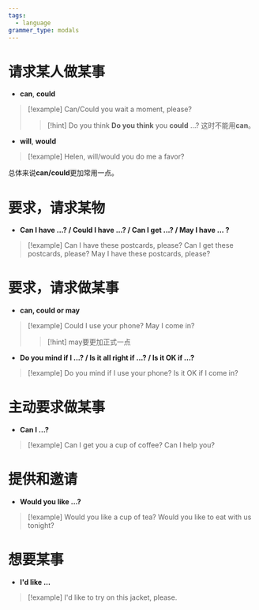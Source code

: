 ```yaml
---
tags:
  - language
grammer_type: modals
---
```

# 请求某人做某事

- **can**, **could**
> [!example]
> Can/Could you wait a moment, please?
> > [!hint] Do you think
> > **Do you think** you **could** ...? 这时不能用**can**。
- **will**, **would**
> [!example]
> Helen, will/would you do me a favor?

总体来说**can/could**更加常用一点。

# 要求，请求某物

- **Can I have ...? / Could I have ...? / Can I get ...? / May I have ... ?**
> [!example]
> Can I have these postcards, please?
> Can I get these postcards, please?
> May I have these postcards, please?

# 要求，请求做某事

- **can, could or may**
> [!example]
> Could I use your phone?
> May I come in?
> > [!hint]
> > may要更加正式一点
- **Do you mind if I ...? / Is it all right if ...?  / Is it OK if ...?**
> [!example]
> Do you mind if I use your phone?
> Is it OK if I come in?

# 主动要求做某事

- **Can I ...?**
> [!example]
> Can I get you a cup of coffee?
> Can I help you?

# 提供和邀请

- **Would you like ...?**
> [!example]
> Would you like a cup of tea?
> Would you like to eat with us tonight?

# 想要某事

- **I'd like ...**
> [!example]
> I'd like to try on this jacket, please.